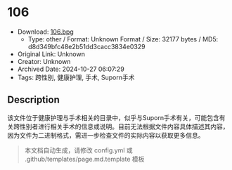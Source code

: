 # 106

- Download: [106.bpg](106.bpg)
    - Type: other / Format: Unknown Format / Size: 32177 bytes / MD5: d8d349bfc48e2b51dd3cacc3834e0329
- Original Link: Unknown
- Creator: Unknown
- Archived Date: 2024-10-27 06:07:29
- Tags: 跨性别, 健康护理, 手术, Suporn手术

## Description

该文件位于健康护理与手术相关的目录中，似乎与Suporn手术有关，可能包含有关跨性别者进行相关手术的信息或说明。目前无法根据文件内容具体描述其内容，因为文件为二进制格式，需进一步检查文件的实际内容以获取更多信息。

> 本文档自动生成，请修改 config.yml 或 .github/templates/page.md.template 模板
